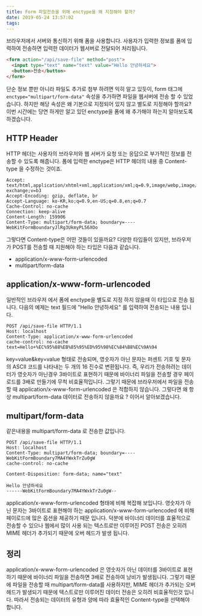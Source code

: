 ```yaml
---
title: Form 파일전송을 위해 enctype을 왜 지정해야 할까?
date: 2019-05-24 13:57:02
tags:
---
```


브라우저에서 서버와 통신하기 위해 폼을 사용합니다.
사용자가 입력한 정보를 폼에 입력하여 전송하면 입력한 데이터가 웹서버로 전달되어 처리됩니다.

```html
<form action="/api/save-file" method="post">
  <input type="text" name="text" value="Hello 안녕하세요">
  <button>전송</button>
</form>
```

단순 정보 뿐만 아니라 파일도 추가로 첨부 하려면 익히 알고 있듯이, form 태그에 `enctype="multipart/form-data"` 속성을 추가하면 파일을 웹서버에 전송 할 수 있었습니다.
하지만 해당 속성은 왜 기본으로 지정되어 있지 않고 별도로 지정해야 할까요?
이번 시간에는 당연 하게만 알고 있던 enctype을 폼에 왜 추가해야 하는지 알아보도록 하겠습니다.

## HTTP Header

HTTP 헤더는 사용자의 브라우저와 웹 서버가 요청 또는 응답으로 부가적인 정보를 전송할 수 있도록 해줍니다.
폼에 입력한 enctype은 HTTP 헤더의 내용 중 Content-type 을 수정하는 것이죠.


    Accept: text/html,application/xhtml+xml,application/xml;q=0.9,image/webp,image/apng,*/*;q=0.8,application/signed-exchange;v=b3
    Accept-Encoding: gzip, deflate, br
    Accept-Language: ko-KR,ko;q=0.9,en-US;q=0.8,en;q=0.7
    Cache-Control: no-cache
    Connection: keep-alive
    Content-Length: 159906
    Content-Type: multipart/form-data; boundary=----WebKitFormBoundaryJlRg3UkmyPL56XOo


그렇다면 Content-type은 어떤 것들이 있을까요?
다양한 타입들이 있지만, 브라우저가 POST를 전송할 때 지원해야 하는 타입은 다음과 같습니다.

- application/x-www-form-urlencoded
- multipart/form-data

## application/x-www-form-urlencoded

일반적인 브라우저 에서 폼에 enctype을 별도로 지정 하지 않을때 이 타입으로 전송 됩니다.
다음의 예제는 text 필드에 "Hello 안녕하세요" 를 입력하여 전송되는 내용 입니다.

    POST /api/save-file HTTP/1.1
    Host: localhost
    Content-Type: application/x-www-form-urlencoded
    cache-control: no-cache
    text=Hello+%EC%95%88%EB%85%95%ED%95%98%EC%84%B8%EC%9A%94

key=value&key=value 형태로 전송되며, 영숫자가 아닌 문자는 퍼센트 기호 및 문자의 ASCII 코드를 나타내는 두 개의 16 진수로 변환됩니다.
즉, 우리가 전송하려는 데이터가 영숫자가 아닌경우 3바이트로 표현하기 때문에 바이너리 파일을 전송할 경우 페이로드를 3배로 만들기에 무척 비효율적입니다.
그렇기 때문에 브라우저에서 파일을 전송할 때 application/x-www-form-urlencoded 은 적합하지 않습니다.
그렇다면 왜 항상 multipart/form-data 데이터로 전송하지 않을까요 ?
이어서 알아보겠습니다.

## multipart/form-data

같은내용을  multipart/form-data 로 전송한 값입니다.

    POST /api/save-file HTTP/1.1
    Host: localhost
    Content-Type: multipart/form-data; boundary=----WebKitFormBoundary7MA4YWxkTrZu0gW
    cache-control: no-cache
    
    Content-Disposition: form-data; name="text"
    
    Hello 안녕하세요
    ------WebKitFormBoundary7MA4YWxkTrZu0gW--

application/x-www-form-urlencoded 형태에 비해 복잡해 보입니다.
영숫자가 아닌 문자는 3바이트로 표현해야 하는 application/x-www-form-urlencoded 에 비해 페이로드에 많은 옵션을 제공하기 때문 입니다.
덕분에 바이너리 데이터를 효율적으로 전송할 수 있으나 웹에서 많이 사용 되는 텍스트로만 이루어진 POST 전송은 오히려 MIME 헤더가 추가되기 때문에 오버 헤드가 발생 됩니다.

## 정리

application/x-www-form-urlencoded 은 영숫자가 아닌 데이터를 3바이트로 표현하기 때문에 바이너리 파일을 전송하면 3배로 전송하여 낭비가 발생됩니다.
그렇기 때문에 파일을 전송할 때 multipart/form-data를 사용하지만, MIME 헤더가 추가되는 오버헤드가 발생되기 때문에 텍스트로만 이루어진 데이터 전송은 오히려 비효율적인것 입니다.
따라서 전송되는 데이터의 유형과 양에 따라 효율적인 Content-type을 선택해야 합니다.